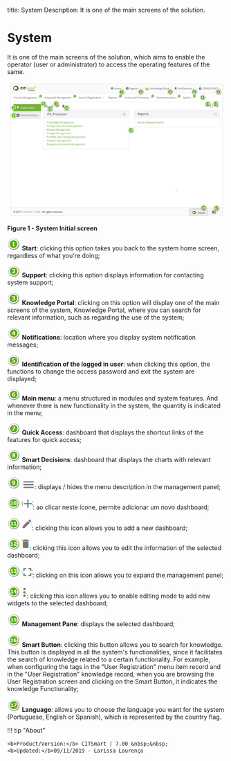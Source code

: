 title:  System
Description: It is one of the main screens of the solution. 
# System

It is one of the main screens of the solution, which aims to enable the operator (user or administrator) to access the operating 
features of the same.

![Screen](images/system.img1.jpg)

**Figure 1 - System Initial screen**

![symbol](images/1.png) **Start**: clicking this option takes you back to the system home screen, regardless of what you're 
doing;

![symbol](images/2.png) **Support**: clicking this option displays information for contacting system support;

![symbol](images/3.png) **Knowledge Portal**: clicking on this option will display one of the main screens of the system, 
Knowledge Portal, where you can search for relevant information, such as regarding the use of the system;

![symbol](images/4.png) **Notifications**: location where you display system notification messages;

![symbol](images/5.png) **Identification of the logged in user**: when clicking this option, the functions to change the access 
password and exit the system are displayed;

![symbol](images/6.png) **Main menu**: a menu structured in modules and system features. And whenever there is new functionality 
in the system, the quantity is indicated in the menu;

![symbol](images/7.png) **Quick Access**: dashboard that displays the shortcut links of the features for quick access;

![symbol](images/8.png) **Smart Decisions**: dashboard that displays the charts with relevant information;

![symbol](images/9.png) ![symbol](images/simb-linhas.jpg): displays / hides the menu description in the management panel;

![symbol](images/10.png) ![symbol](images/simb-mais.jpg): ao clicar neste ícone, permite adicionar um novo dashboard;

![symbol](images/11.png) ![symbol](images/simb-lapis.jpg): clicking this icon allows you to add a new dashboard;

![symbol](images/12.png) ![symbol](images/simb-lixo.jpg): clicking this icon allows you to edit the information of the 
selected dashboard;

![symbol](images/13.png) ![symbol](images/simb-expan.jpg): clicking on this icon allows you to expand the management panel;

![symbol](images/14.png) ![symbol](images/simb-options.jpg): clicking this icon allows you to enable editing mode to add new 
widgets to the selected dashboard;

![symbol](images/15.png) **Management Pane**: displays the selected dashboard;

![symbol](images/16.png) **Smart Button**: clicking this button allows you to search for knowledge. This button is displayed in 
all the system's functionalities, since it facilitates the search of knowledge related to a certain functionality. For example, 
when configuring the tags in the "User Registration" menu item record and in the "User Registration" knowledge record, when you 
are browsing the User Registration screen and clicking on the Smart Button, it indicates the knowledge Functionality;

![symbol](images/17.png) **Language**: allows you to choose the language you want for the system (Portuguese, English or 
Spanish), which is represented by the country flag.

!!! tip "About"

    <b>Product/Version:</b> CITSmart | 7.00 &nbsp;&nbsp;
    <b>Updated:</b>09/11/2019 - Larissa Lourenço
